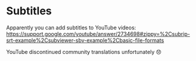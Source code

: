 # Subtitles
Apparently you can add subtitles to YouTube videos: https://support.google.com/youtube/answer/2734698#zippy=%2Csubrip-srt-example%2Csubviewer-sbv-example%2Cbasic-file-formats

YouTube discontinued community translations unfortunately 😞
